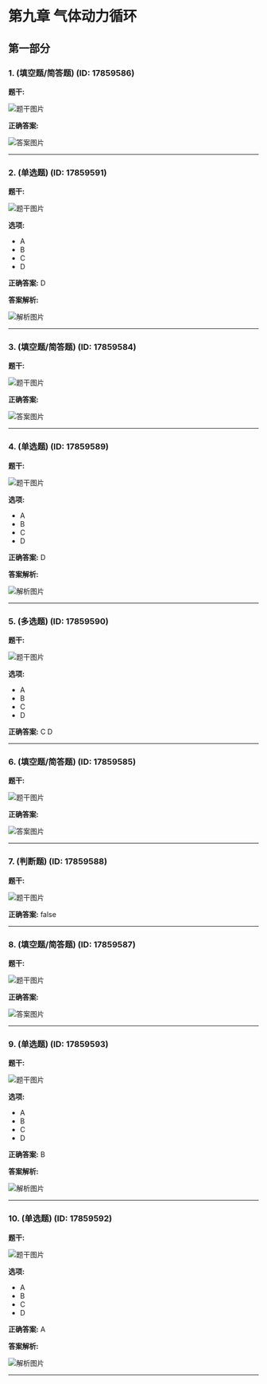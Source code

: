 # 第九章 气体动力循环

## 第一部分

### 1. (填空题/简答题) (ID: 17859586)

**题干:**

![题干图片](question_1_17859586/title_img_1.png)

**正确答案:**

![答案图片](question_1_17859586/correct_answer_1_img_1.png)

---

### 2. (单选题) (ID: 17859591)

**题干:**

![题干图片](question_2_17859591/title_img_1.png)

**选项:**
- A
- B
- C
- D

**正确答案:**
D

**答案解析:**

![解析图片](question_2_17859591/correct_replay_img_1.png)

---

### 3. (填空题/简答题) (ID: 17859584)

**题干:**

![题干图片](question_3_17859584/title_img_1.png)

**正确答案:**

![答案图片](question_3_17859584/correct_answer_1_img_1.png)

---

### 4. (单选题) (ID: 17859589)

**题干:**

![题干图片](question_4_17859589/title_img_1.png)

**选项:**
- A
- B
- C
- D

**正确答案:**
D

**答案解析:**

![解析图片](question_4_17859589/correct_replay_img_1.png)

---

### 5. (多选题) (ID: 17859590)

**题干:**

![题干图片](question_5_17859590/title_img_1.png)

**选项:**
- A
- B
- C
- D

**正确答案:**
C
D

---

### 6. (填空题/简答题) (ID: 17859585)

**题干:**

![题干图片](question_6_17859585/title_img_1.png)

**正确答案:**

![答案图片](question_6_17859585/correct_answer_1_img_1.png)

---

### 7. (判断题) (ID: 17859588)

**题干:**

![题干图片](question_7_17859588/title_img_1.png)

**正确答案:**
false

---

### 8. (填空题/简答题) (ID: 17859587)

**题干:**

![题干图片](question_8_17859587/title_img_1.png)

**正确答案:**

![答案图片](question_8_17859587/correct_answer_1_img_1.png)

---

### 9. (单选题) (ID: 17859593)

**题干:**

![题干图片](question_9_17859593/title_img_1.png)

**选项:**
- A
- B
- C
- D

**正确答案:**
B

**答案解析:**

![解析图片](question_9_17859593/correct_replay_img_1.png)

---

### 10. (单选题) (ID: 17859592)

**题干:**

![题干图片](question_10_17859592/title_img_1.png)

**选项:**
- A
- B
- C
- D

**正确答案:**
A

**答案解析:**

![解析图片](question_10_17859592/correct_replay_img_1.png)

---

